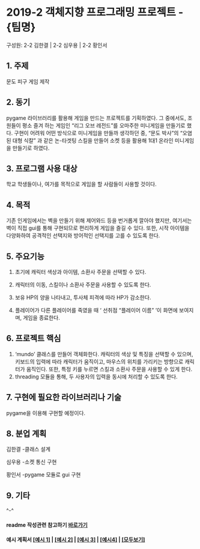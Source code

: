 # 2019-2 객체지향 프로그래밍 프로젝트 - **{팀명}**
구성원: 2-2 김한결 | 2-2 심우용 | 2-2 황인서

## 1. 주제
문도 피구 게임 제작

## 2. 동기
pygame 라이브러리를 활용해 게임을 만드는 프로젝트를 기획하였다.
 그 중에서도, 조원들이 평소 즐겨 하는 게임인 “리그 오브 레전드”를
  오마주한 미니게임을 만들기로 했다. 구현이 어려워 어떤 방식으로 
  미니게임을 만들까 생각하던 중, “문도 박사”의 “오염된 대형 식칼” 
  과 같은 논-타겟팅 스킬을 만들어 소켓 등을 활용해 1대1 온라인 
  미니게임을 만들기로 하였다.

## 3. 프로그램 사용 대상
학교 학생들이나, 여가를 목적으로 게임을 할 사람들이 사용할 것이다.

## 4. 목적
기존 인게임에서는 벽을 만들기 위해 제어와드 등을 번거롭게 깔아야 했지만,
 여기서는 벽이 직접 gui를 통해 구현되므로 편리하게 게임을 즐길 수 있다. 
또한, 시작 아이템을 다양화하여 공격적인 선택지와 방어적인 선택지를 
고를 수 있도록 한다.


## 5. 주요기능
1. 초기에 캐릭터 색상과 아이템, 소환사 주문을 선택할 수 있다.

2. 캐릭터의 이동, 스킬이나 소환사 주문을 사용할 수 있도록 한다.

3. 보유 HP의 양을 나타내고, 투사체 피격에 따라 HP가 감소한다.

4. 플레이어가 다른 플레이어를 죽였을 때 ‘ 선취점 “플레이어 이름” ’이 화면에 보여지며, 게임을 종료한다.


## 6. 프로젝트 핵심
1. ‘mundo’ 클래스를 만들어 객체화한다. 캐릭터의 색상 및 특징을 
선택할 수 있으며, 키보드의 입력에 따라 캐릭터가 움직이고, 마우스의
위치를 가리키는 방향으로 캐릭터가 움직인다. 또한, 특정 키를 누르면
스킬과 소환사 주문을 사용할 수 있게 한다.
2. threading 모듈을 통해, 두 사용자의 입력을 동시에 처리할 수 있도록 한다.


## 7. 구현에 필요한 라이브러리나 기술
pygame을 이용해 구현할 예정이다.


## 8. **분업 계획**
김한결
 -클래스 설계

심우용
 -소켓 통신 구현

황인서
 -pygame 모듈로 gui 구현


## 9. 기타

^-^

#### readme 작성관련 참고하기 [바로가기](https://heropy.blog/2017/09/30/markdown/)

#### 예시 계획서 [[예시 1]](https://docs.google.com/document/d/1hcuGhTtmiTUxuBtr3O6ffrSMahKNhEj33woE02V-84U/edit?usp=sharing) | [[예시 2]](https://docs.google.com/document/d/1FmxTZvmrroOW4uZ34Xfyyk9ejrQNx6gtsB6k7zOvHYE/edit?usp=sharing) | [[예시 3]](https://github.com/goldmango328/2018-OOP-Python-Light) | [[예시4]](https://github.com/ssy05468/2018-OOP-Python-lightbulb) | [[모두보기]](https://github.com/kadragon/oop_project_ex/network/members)
